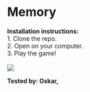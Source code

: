 <h1>Memory</h1>
<strong>Installation instructions:</strong><br>
1. Clone the repo.<br>
2. Open on your computer.<br>
3. Play the game!<br>

<br>
<img src="https://media.giphy.com/media/65NO1TrKrJUT6/giphy.gif">


<strong>Tested by: Oskar, </strong>
